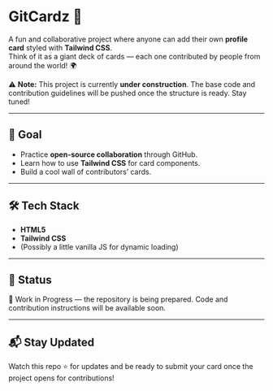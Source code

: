 # GitCardz 🚀

A fun and collaborative project where anyone can add their own **profile card** styled with **Tailwind CSS**.  
Think of it as a giant deck of cards — each one contributed by people from around the world! 🌍

⚠️ **Note:** This project is currently **under construction**. The base code and contribution guidelines will be pushed once the structure is ready. Stay tuned!

---

## 🌟 Goal
- Practice **open-source collaboration** through GitHub.
- Learn how to use **Tailwind CSS** for card components.
- Build a cool wall of contributors’ cards.

---

## 🛠️ Tech Stack
- **HTML5**  
- **Tailwind CSS**  
- (Possibly a little vanilla JS for dynamic loading)

---

## 📌 Status
🚧 Work in Progress — the repository is being prepared. Code and contribution instructions will be available soon.

---

## 📬 Stay Updated
Watch this repo ⭐ for updates and be ready to submit your card once the project opens for contributions!
